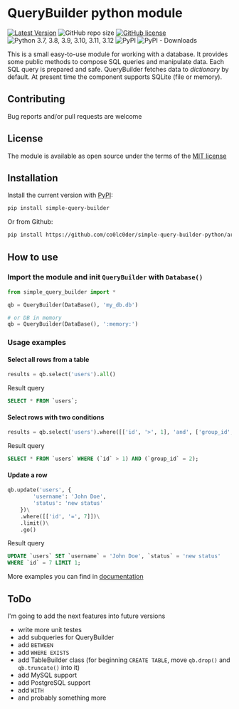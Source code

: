 # QueryBuilder python module

[![Latest Version](https://img.shields.io/github/release/co0lc0der/simple-query-builder-python?color=orange&style=flat-square)](https://github.com/co0lc0der/simple-query-builder-python/release)
![GitHub repo size](https://img.shields.io/github/repo-size/co0lc0der/simple-query-builder-python?label=size&style=flat-square)
[![GitHub license](https://img.shields.io/github/license/co0lc0der/simple-query-builder-python?style=flat-square)](https://github.com/co0lc0der/simple-query-builder-python/blob/main/LICENSE.md)
![Python 3.7, 3.8, 3.9, 3.10, 3.11, 3.12](https://img.shields.io/pypi/pyversions/simple-query-builder?color=blueviolet&style=flat-square)
![PyPI](https://img.shields.io/pypi/v/simple-query-builder?color=yellow&style=flat-square)
![PyPI - Downloads](https://img.shields.io/pypi/dm/simple-query-builder?color=darkgreen&style=flat-square)

This is a small easy-to-use module for working with a database. It provides some public methods to compose SQL queries and manipulate data. Each SQL query is prepared and safe. QueryBuilder fetches data to _dictionary_ by default. At present time the component supports SQLite (file or memory).

## Contributing

Bug reports and/or pull requests are welcome

## License

The module is available as open source under the terms of the [MIT license](https://github.com/co0lc0der/simple-query-builder-python/blob/main/LICENSE.md)

## Installation

Install the current version with [PyPI](https://pypi.org/project/simple-query-builder):

```bash
pip install simple-query-builder
```

Or from Github:
```bash
pip install https://github.com/co0lc0der/simple-query-builder-python/archive/main.zip
```
## How to use
### Import the module and init `QueryBuilder` with `Database()`
```python
from simple_query_builder import *

qb = QueryBuilder(DataBase(), 'my_db.db')

# or DB in memory
qb = QueryBuilder(DataBase(), ':memory:')
```
### Usage examples
#### Select all rows from a table
```python
results = qb.select('users').all()
```
Result query
```sql
SELECT * FROM `users`;
```
#### Select rows with two conditions
```python
results = qb.select('users').where([['id', '>', 1], 'and', ['group_id', '=', 2]]).all()
```
Result query
```sql
SELECT * FROM `users` WHERE (`id` > 1) AND (`group_id` = 2);
```
#### Update a row
```python
qb.update('users', {
        'username': 'John Doe',
        'status': 'new status'
    })\
    .where([['id', '=', 7]])\
    .limit()\
    .go()
```
Result query
```sql
UPDATE `users` SET `username` = 'John Doe', `status` = 'new status'
WHERE `id` = 7 LIMIT 1;
```
More examples you can find in [documentation](docs/index.md)

## ToDo
I'm going to add the next features into future versions
- write more unit testes
- add subqueries for QueryBuilder
- add `BETWEEN`
- add `WHERE EXISTS`
- add TableBuilder class (for beginning `CREATE TABLE`, move `qb.drop()` and `qb.truncate()` into it)
- add MySQL support
- add PostgreSQL support
- add `WITH`
- and probably something more
